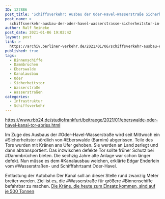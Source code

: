 ```yaml
---
ID: 127886
post_title: 'Schiffsverkehr: Ausbau der Oder-Havel-Wasserstraße Sicherheitstor in Eberswalde abgerissen, aus rbb24.de'
post_name: >
  schiffsverkehr-ausbau-der-oder-havel-wasserstrasse-sicherheitstor-in-eberswalde-abgerissen-aus-rbb24-de
author: Ralf Reineke
post_date: 2021-01-06 19:02:42
layout: post
link: >
  https://archiv.berliner-verkehr.de/2021/01/06/schiffsverkehr-ausbau-der-oder-havel-wasserstrasse-sicherheitstor-in-eberswalde-abgerissen-aus-rbb24-de/
published: true
tags:
  - Binnenschiffe
  - Dammbrüchen
  - Eberswalde
  - Kanalausbau
  - Oder
  - Sicherheitstor
  - Wasserstraße
  - Wasserstraßen
categories:
  - Infrastruktur
  - Schiffsverkehr
---
```

https://www.rbb24.de/studiofrankfurt/beitraege/2021/01/eberswalde-oder-havel-kanal-tor-abriss.html

Im Zuge des Ausbaus der #Oder-Havel-Wasserstraße wird seit Mittwoch ein #Sicherheitstor nördlich von #Eberswalde (Barnim) abgerissen. Teile des Tors wurden mit Kränen ans Ufer gehoben. Sie werden an Land zerlegt und dann abtransportiert. Das inzwischen defekte Tor sollte früher Schutz bei #Dammbrüchen bieten. Die sechzig Jahre alte Anlage war schon länger defekt. Nun müsse es dem #Kanalausbau weichen, erklärte Edgar Enderlein vom #Wasserstraßen- und Schifffahrtsamt Oder-Havel.

Entlastung der Autobahn
Der Kanal soll an dieser Stelle rund zwanzig Meter breiter werden. Ziel ist es, die #Wasserstraße für größere #Binnenschiffe befahrbar zu machen. <a href="https://www.rbb24.de/studiofrankfurt/beitraege/2021/01/eberswalde-oder-havel-kanal-tor-abriss.html">Die Kräne, die heute zum Einsatz kommen, sind auf je 500 Tonnen</a>